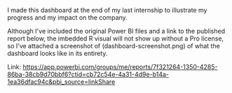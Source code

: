 I made this dashboard at the end of my last internship to illustrate my progress and my impact on the company.

Although I've included the original Power BI files and a link to the published report below, the imbedded R visual will not show up without a Pro license, so I've attached a screenshot of (dashboard-screenshot.png) of what the dashboard looks like in its entirety. 

Link: https://app.powerbi.com/groups/me/reports/7f321264-1350-4285-86ba-38cb9d70bbf6?ctid=cb72c54e-4a31-4d9e-b14a-1ea36dfac94c&pbi_source=linkShare
